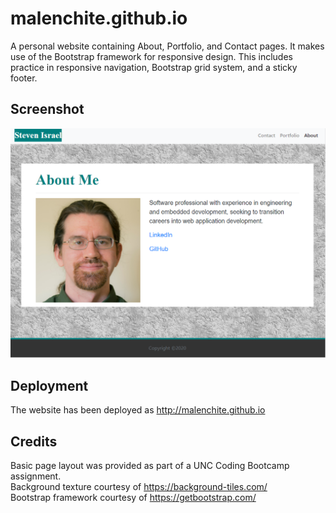 # malenchite.github.io
A personal website containing About, Portfolio, and Contact pages. It makes use of the Bootstrap framework for responsive design. This includes practice in responsive navigation, Bootstrap grid system, and a sticky footer.

## Screenshot
![Screenshot of web site](assets/images/screenshot.PNG)

## Deployment
The website has been deployed as http://malenchite.github.io

## Credits
Basic page layout was provided as part of a UNC Coding Bootcamp assignment.  
Background texture courtesy of https://background-tiles.com/  
Bootstrap framework courtesy of https://getbootstrap.com/